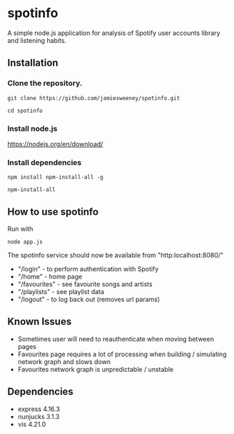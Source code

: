 # spotinfo
A simple node.js application for analysis of Spotify user accounts library and listening habits.


## Installation

### Clone the repository.

`git clone https://github.com/jamiesweeney/spotinfo.git`

`cd spotinfo`

### Install node.js
https://nodejs.org/en/download/


### Install dependencies

`npm install npm-install-all -g`

`npm-install-all`


## How to use spotinfo
Run with

`node app.js`

The spotinfo service should now be available from "http:localhost:8080/"

* "/login" - to perform authentication with Spotify
* "/home" - home page
* "/favourites" - see favourite songs and artists
* "/playlists" - see playlist data
* "/logout" - to log back out (removes url params)


## Known Issues
* Sometimes user will need to reauthenticate when moving between pages
* Favourites page requires a lot of processing when building / simulating network graph and slows down
* Favourites network graph is unpredictable / unstable


## Dependencies
* express 4.16.3
* nunjucks 3.1.3
* vis 4.21.0
